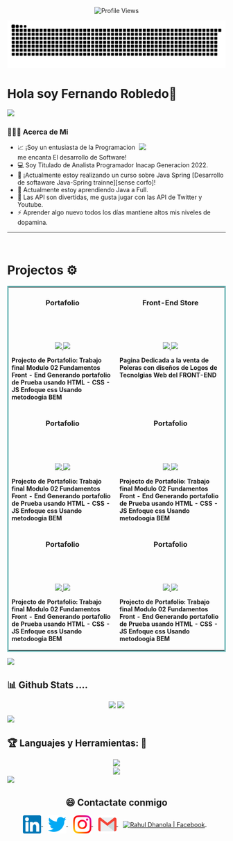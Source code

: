
<p align = "center">
	<img src = "https://komarev.com/ghpvc/?username=10kartik&style=plastic&color=blueviolet" alt = "Profile Views"/>
</p>
<p align = "center">
	<img src = "https://github.com/7oSkaaa/7oSkaaa/blob/output/github-contribution-grid-snake.svg?" alt = "Snake Game"/>
</p>


# Hola soy Fernando Robledo👋

![](https://github.com/halfrost/halfrost/blob/master/icons/header_.png)

### 👨🏻‍💻 Acerca de Mi

<img align='right' src='https://user-images.githubusercontent.com/5713670/87202985-820dcb80-c2b6-11ea-9f56-7ec461c497c3.gif' width='200"'>

- 📈 ¡Soy un entusiasta de la Programacion me encanta El desarrollo de Software!
- 💻 Soy Titulado de Analista Programador Inacap Generacion 2022.
- 🔭 ¡Actualmente estoy realizando un curso sobre Java Spring [Desarrollo de softaware Java-Spring trainne][sense corfo]!
- 🌱 Actualmente estoy aprendiendo Java a Full.
- 🥅 Las API son divertidas, me gusta jugar con las API de Twitter y Youtube.
- ⚡ Aprender algo nuevo todos los días mantiene altos mis niveles de dopamina.

---

<br>

# Projectos ⚙️
<!-- <h1 align="center">Projects</h1> -->
<table bordercolor="#66b2b2">
  
  <tr>
    <td width="50%" valign="top">
      <h3 align="center">Portafolio</h3>
        <br />
        <a target="_blank" href="https://frobledod1981.github.io/Portafolio/">
        </a>
        <br />
        <p align="center">
          <br>
  <a href="https://github.com/frobledod1981/Portafolio?tab=readme-ov-file" target="_blank">
    <img src="https://img.shields.io/static/v1?label=|&message=REPO&color=f&style=plastic&logo=github&logo-color=white"/>
  </a>  
  <a href="https://market-dev-prueba.netlify.app/" target="_blank">
    <img src="https://img.shields.io/static/v1?label=|&message=WEBSITE&color=cdf998&style=plastic&logo=wordpress&logo-color=white"/>
  </a>
      </p>
        <p><strong>Projecto de Portafolio: Trabajo final Modulo 02 Fundamentos Front - End Generando portafolio de Prueba usando HTML - CSS - JS Enfoque css Usando metodoogia BEM</p>
    </td>
    <td width="50%" valign="top">
      <h3 align="center">Front-End Store</h3>
        <br />
        <a target="_blank" href="https://frobledod1981.github.io/Portafolio/">
        </a>
        <br />
        <p align="center">
          <br>
  <a href="https://market-dev-prueba.netlify.app/" target="_blank">
    <img src="https://img.shields.io/static/v1?label=|&message=REPO&color=f&style=plastic&logo=github&logo-color=white"/>
  </a>  
  <a href="https://market-dev-prueba.netlify.app/" target="_blank">
    <img src="https://img.shields.io/static/v1?label=|&message=WEBSITE&color=cdf998&style=plastic&logo=wordpress&logo-color=white"/>
  </a>
      </p>
        <p><strong>Pagina Dedicada a la venta de Poleras con diseños de Logos de Tecnolgias Web del FRONT-END</p>
    </td>
  </tr>
  
  <tr>
    <td width="50%" valign="top">
      <h3 align="center">Portafolio</h3>
        <br />
        <a target="_blank" href="https://frobledod1981.github.io/Portafolio/">
        </a>
        <br />
        <p align="center">
          <br>
  <a href="https://github.com/frobledod1981/Portafolio?tab=readme-ov-file" target="_blank">
    <img src="https://img.shields.io/static/v1?label=|&message=REPO&color=f&style=plastic&logo=github&logo-color=white"/>
  </a>  
  <a href="https://frobledod1981.github.io/Portafolio/" target="_blank">
    <img src="https://img.shields.io/static/v1?label=|&message=WEBSITE&color=cdf998&style=plastic&logo=wordpress&logo-color=white"/>
  </a>
      </p>
        <p><strong>Projecto de Portafolio: Trabajo final Modulo 02 Fundamentos Front - End Generando portafolio de Prueba usando HTML - CSS - JS Enfoque css Usando metodoogia BEM</p>
    </td>
    <td width="50%" valign="top">
      <h3 align="center">Portafolio</h3>
        <br />
        <a target="_blank" href="https://frobledod1981.github.io/Portafolio/">
        </a>
        <br />
        <p align="center">
          <br>
  <a href="https://github.com/frobledod1981/Portafolio?tab=readme-ov-file" target="_blank">
    <img src="https://img.shields.io/static/v1?label=|&message=REPO&color=f&style=plastic&logo=github&logo-color=white"/>
  </a>  
  <a href="https://frobledod1981.github.io/Portafolio/" target="_blank">
    <img src="https://img.shields.io/static/v1?label=|&message=WEBSITE&color=cdf998&style=plastic&logo=wordpress&logo-color=white"/>
  </a>
      </p>
        <p><strong>Projecto de Portafolio: Trabajo final Modulo 02 Fundamentos Front - End Generando portafolio de Prueba usando HTML - CSS - JS Enfoque css Usando metodoogia BEM</p>
    </td>
  </tr>
  
   <tr>
    <td width="50%" valign="top">
      <h3 align="center">Portafolio</h3>
        <br />
        <a target="_blank" href="https://frobledod1981.github.io/Portafolio/">
        </a>
        <br />
        <p align="center">
          <br>
  <a href="https://github.com/frobledod1981/Portafolio?tab=readme-ov-file" target="_blank">
    <img src="https://img.shields.io/static/v1?label=|&message=REPO&color=f&style=plastic&logo=github&logo-color=white"/>
  </a>  
  <a href="https://frobledod1981.github.io/Portafolio/" target="_blank">
    <img src="https://img.shields.io/static/v1?label=|&message=WEBSITE&color=cdf998&style=plastic&logo=wordpress&logo-color=white"/>
  </a>
      </p>
        <p><strong>Projecto de Portafolio: Trabajo final Modulo 02 Fundamentos Front - End Generando portafolio de Prueba usando HTML - CSS - JS Enfoque css Usando metodoogia BEM</p>
    </td>
    <td width="50%" valign="top">
      <h3 align="center">Portafolio</h3>
        <br />
        <a target="_blank" href="https://frobledod1981.github.io/Portafolio/">
        </a>
        <br />
        <p align="center">
          <br>
  <a href="https://github.com/frobledod1981/Portafolio?tab=readme-ov-file" target="_blank">
    <img src="https://img.shields.io/static/v1?label=|&message=REPO&color=f&style=plastic&logo=github&logo-color=white"/>
  </a>  
  <a href="https://frobledod1981.github.io/Portafolio/" target="_blank">
    <img src="https://img.shields.io/static/v1?label=|&message=WEBSITE&color=cdf998&style=plastic&logo=wordpress&logo-color=white"/>
  </a>
      </p>
        <p><strong>Projecto de Portafolio: Trabajo final Modulo 02 Fundamentos Front - End Generando portafolio de Prueba usando HTML - CSS - JS Enfoque css Usando metodoogia BEM</p>
    </td>
  </tr>
</table>

<img src="https://user-images.githubusercontent.com/73097560/115834477-dbab4500-a447-11eb-908a-139a6edaec5c.gif">


 <h2> 📊 Github Stats ....</h2>
<p align="center">
<img src="http://github-profile-summary-cards.vercel.app/api/cards/most-commit-language?username=mahmoudmiehob&theme=solarized_dark">
<img src="http://github-profile-summary-cards.vercel.app/api/cards/stats?username=mahmoudmiehob&theme=solarized_dark">
</p>

<img src="https://user-images.githubusercontent.com/73097560/115834477-dbab4500-a447-11eb-908a-139a6edaec5c.gif">

 ## :trophy: Languajes y Herramientas: :robot:

<div align="center">
  <img src="https://skillicons.dev/icons?i=nodejs,github,c,javascript,typescript,mongodb,java,spring,php,docker,linux,npm,eclipse,intellij" /><br>
  <img src="https://skillicons.dev/icons?i=react,bootstrap,mysql,html,css,vscode,figma,git,angular,tailwind,sass,vue,postman,aws,gulp" />
</div>

<img src="https://user-images.githubusercontent.com/73097560/115834477-dbab4500-a447-11eb-908a-139a6edaec5c.gif">

<div align="center">
  <h2><b>😄 Contactate conmigo</b></h2>
  </div>
<p align="center">
<a href="https://www.linkedin.com/in/dhanola/" target="_blank">
  <img align="center" alt="Rahul Dhanola | Linkedin" width="42px" src="https://github.com/SatYu26/SatYu26/blob/master/Assets/Linkedin.svg" />
</a> &nbsp;&nbsp;
<a href="https://twitter.com/_DHANOLA" target="_blank">
  <img align="center" alt="Rahul Dhanola | Twitter" width="42px" src="https://github.com/SatYu26/SatYu26/blob/master/Assets/Twitter.svg" />
</a> &nbsp;&nbsp;
<a href="https://www.instagram.com/rahul_dhanola/" target="_blank">
  <img align="center" alt="Rahul Dhanola | Instagram" width="42px" src="https://github.com/SatYu26/SatYu26/blob/master/Assets/Instagram.svg" />
</a> &nbsp;&nbsp;
<a href="mailto:rahuldhanola31@gmail.com" >
  <img align="center" alt="Rahul Dhanola | Gmail" width="42px" src="https://github.com/SatYu26/SatYu26/blob/master/Assets/Gmail.svg" />
</a> &nbsp;&nbsp;
<a href="https://www.facebook.com/profile.php?id=100013628134596">
    <img align="center" alt="Rahul Dhanola | Facebook" width="42px" src="https://upload.wikimedia.org/wikipedia/en/thumb/0/04/Facebook_f_logo_%282021%29.svg/100px-Facebook_f_logo_%282021%29.svg.png" />
</a> &nbsp;&nbsp;
<p>

